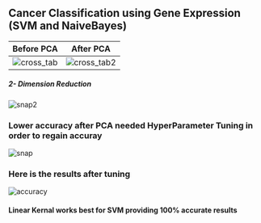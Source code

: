 ## Cancer Classification using Gene Expression (SVM and NaiveBayes)

Before PCA                                           | After PCA
:--------------------------------------------------------:|:---------------------------------------------------------:
![cross_tab](https://user-images.githubusercontent.com/32847030/62818004-54e8f400-bb0e-11e9-866a-135f2c3c3052.GIF) | ![cross_tab2](https://user-images.githubusercontent.com/32847030/62818005-561a2100-bb0e-11e9-8fc7-d29ea920c29e.GIF)

##### 2- Dimension Reduction

![snap2](https://user-images.githubusercontent.com/32847030/62817974-c4121880-bb0d-11e9-9c20-b5830d476402.GIF)


### Lower accuracy after PCA needed HyperParameter Tuning in order to regain accuray

![snap](https://user-images.githubusercontent.com/32847030/62818006-59151180-bb0e-11e9-94c3-13f5b95e4750.GIF)

### Here is the results after tuning

![accuracy](https://user-images.githubusercontent.com/32847030/62818007-5aded500-bb0e-11e9-83b8-7a9d54c9190c.gif)

#### Linear Kernal works best for SVM providing 100% accurate results
